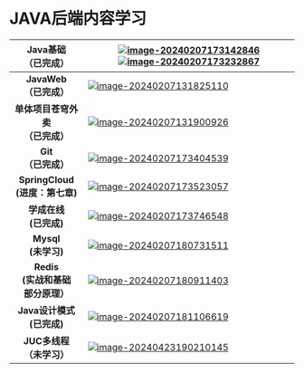 # JAVA后端内容学习

|      **Java基础<br/>（已完成）**       | [![image-20240207173142846](https://wwhds-markdown-image.oss-cn-beijing.aliyuncs.com/image-20240207173142846.png)](https://www.bilibili.com/video/BV17F411T7Ao/?share_source=copy_web&vd_source=96f983f689673aeb998155061f545543)[![image-20240207173232867](https://wwhds-markdown-image.oss-cn-beijing.aliyuncs.com/image-20240207173232867.png)](https://www.bilibili.com/video/BV1yW4y1Y7Ms/?share_source=copy_web&vd_source=96f983f689673aeb998155061f545543) |
| :------------------------------------: | ------------------------------------------------------------ |
|       **JavaWeb<br/>（已完成）**       | [![image-20240207131825110](https://wwhds-markdown-image.oss-cn-beijing.aliyuncs.com/image-20240207131825110.png)]( https://www.bilibili.com/video/BV1m84y1w7Tb/?share_source=copy_web&vd_source=96f983f689673aeb998155061f545543) |
|  **单体项目苍穹外卖<br/>（已完成）**   | [![image-20240207131900926](https://wwhds-markdown-image.oss-cn-beijing.aliyuncs.com/image-20240207131900926.png)]( https://www.bilibili.com/video/BV1TP411v7v6/?share_source=copy_web&vd_source=96f983f689673aeb998155061f545543) |
|         **Git<br/>（已完成）**         | [![image-20240207173404539](https://wwhds-markdown-image.oss-cn-beijing.aliyuncs.com/image-20240207173404539.png)](https://www.bilibili.com/video/BV1MU4y1Y7h5/?share_source=copy_web&vd_source=96f983f689673aeb998155061f545543) |
|   **SpringCloud<br>(进度：第七章)**    | [![image-20240207173523057](https://wwhds-markdown-image.oss-cn-beijing.aliyuncs.com/image-20240207173523057.png)](https://www.bilibili.com/video/BV1LQ4y127n4/?share_source=copy_web&vd_source=96f983f689673aeb998155061f545543) |
|        **学成在线<br>(已完成)**        | [![image-20240207173746548](https://wwhds-markdown-image.oss-cn-beijing.aliyuncs.com/image-20240207173746548.png)](https://www.bilibili.com/video/BV1j8411N7Bm/?share_source=copy_web&vd_source=96f983f689673aeb998155061f545543) |
|         **Mysql<br>(未学习)**          | [![image-20240207180731511](https://wwhds-markdown-image.oss-cn-beijing.aliyuncs.com/image-20240207180731511.png)](https://www.bilibili.com/video/BV1Kr4y1i7ru/?share_source=copy_web&vd_source=96f983f689673aeb998155061f545543) |
| **Redis<br>(实战和基础<br>部分原理）** | [![image-20240207180911403](https://wwhds-markdown-image.oss-cn-beijing.aliyuncs.com/image-20240207180911403.png)](https://www.bilibili.com/video/BV1cr4y1671t/?share_source=copy_web&vd_source=96f983f689673aeb998155061f545543) |
|     **Java设计模式<br/>(已完成)**      | [![image-20240207181106619](https://wwhds-markdown-image.oss-cn-beijing.aliyuncs.com/image-20240207181106619.png)](https://www.bilibili.com/video/BV1Np4y1z7BU/?share_source=copy_web&vd_source=96f983f689673aeb998155061f545543) |
|      **JUC多线程<br>（未学习）**       | [![image-20240423190210145](https://wwhds-markdown-image.oss-cn-beijing.aliyuncs.com/image-20240423190210145.png)](https://www.bilibili.com/video/BV16J411h7Rd/?spm_id_from=333.337.search-card.all.click) |

